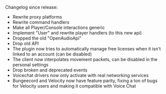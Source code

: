 Changelog since release:
 - Rewrite proxy platforms
 - Rewrite command handlers
 - Make all Player/Console interactions generic
 - Implement "User" and rewrite player handlers (to this new api)
 - Dropped the old "OpenAudioApi"
 - Drop old API
 - The plugin now tries to automatically manage free licenses when it isn't linked to an account (can be disabled)
 - The client now interpolates movement packets, can be disabled in the personal settings
 - Drop broken and deprecated events
 - Voicechat drivers now only activate with real networking services
 - Bungeecord and Velocity now have feature parity, fixing a ton of bugs for Velocity users and making it compatible with Voice Chat